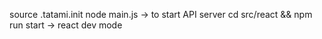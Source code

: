 source .tatami.init
node main.js -> to start API server
cd src/react && npm run start -> react dev mode
